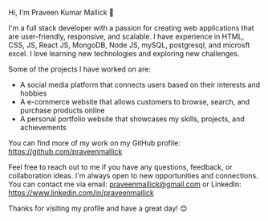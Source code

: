 Hi, I'm Praveen Kumar Mallick 👋

I'm a full stack developer with a passion for creating web applications that are user-friendly, responsive, and scalable. I have experience in HTML, CSS, JS, React JS, MongoDB, Node JS, mySQL, postgresql, and microsft excel. I love learning new technologies and exploring new challenges. 

Some of the projects I have worked on are:

- A social media platform that connects users based on their interests and hobbies
- A e-commerce website that allows customers to browse, search, and purchase products online
- A personal portfolio website that showcases my skills, projects, and achievements

You can find more of my work on my GitHub profile: https://github.com/praveenmallick

Feel free to reach out to me if you have any questions, feedback, or collaboration ideas. I'm always open to new opportunities and connections. You can contact me via email: praveenmallick@gmail.com or LinkedIn: https://www.linkedin.com/in/praveenmallick

Thanks for visiting my profile and have a great day! 😊
